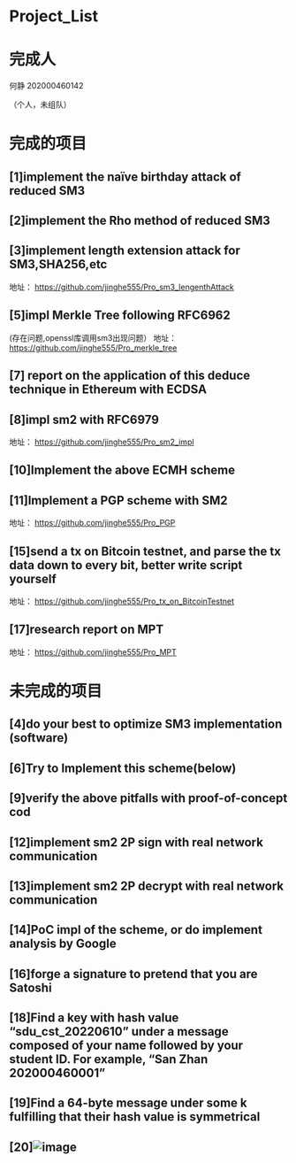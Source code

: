# Project_List
# 完成人
何静 202000460142

（个人，未组队）
# 完成的项目
## [1]implement the naïve birthday attack of reduced SM3

## [2]implement the Rho method of reduced SM3
## [3]implement length extension attack for SM3,SHA256,etc
地址： https://github.com/jinghe555/Pro_sm3_lengenthAttack
## [5]impl Merkle Tree following RFC6962
(存在问题,openssl库调用sm3出现问题）
地址： https://github.com/jinghe555/Pro_merkle_tree
## [7] report on the application of this deduce technique in Ethereum with ECDSA
## [8]impl sm2 with RFC6979
地址： https://github.com/jinghe555/Pro_sm2_impl
## [10]Implement the above ECMH scheme
## [11]Implement a PGP scheme with SM2
地址： https://github.com/jinghe555/Pro_PGP
## [15]send a tx on Bitcoin testnet, and parse the tx data down to every bit, better write script yourself
地址： https://github.com/jinghe555/Pro_tx_on_BitcoinTestnet
## [17]research report on MPT
地址： https://github.com/jinghe555/Pro_MPT
# 未完成的项目
## [4]do your best to optimize SM3 implementation (software)
## [6]Try to Implement this scheme(below)
## [9]verify the above pitfalls with proof-of-concept cod
## [12]implement sm2 2P sign with real network communication
## [13]implement sm2 2P decrypt with real network communication
## [14]PoC impl of the scheme, or do implement analysis by Google
## [16]forge a signature to pretend that you are Satoshi
## [18]Find a key with hash value “sdu_cst_20220610” under a message composed of your name followed by your student ID. For example, “San Zhan 202000460001”
## [19]Find a 64-byte message under some k fulfilling that their hash value is symmetrical
## [20]![image](https://user-images.githubusercontent.com/104714591/181935830-d3a627b0-8210-424e-94f5-01402e69f7b0.png)
